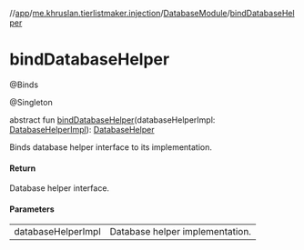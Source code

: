 //[app](../../../index.md)/[me.khruslan.tierlistmaker.injection](../index.md)/[DatabaseModule](index.md)/[bindDatabaseHelper](bind-database-helper.md)

# bindDatabaseHelper

@Binds

@Singleton

abstract fun [bindDatabaseHelper](bind-database-helper.md)(databaseHelperImpl: [DatabaseHelperImpl](../../me.khruslan.tierlistmaker.data.providers.database/-database-helper-impl/index.md)): [DatabaseHelper](../../me.khruslan.tierlistmaker.data.providers.database/-database-helper/index.md)

Binds database helper interface to its implementation.

#### Return

Database helper interface.

#### Parameters

| | |
|---|---|
| databaseHelperImpl | Database helper implementation. |
